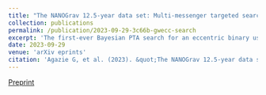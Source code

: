 ```yaml
---
title: "The NANOGrav 12.5-year data set: Multi-messenger targeted search for gravitational waves from an eccentric supermassive binary in 3C 66B"
collection: publications
permalink: /publication/2023-09-29-3c66b-gwecc-search
excerpt: 'The first-ever Bayesian PTA search for an eccentric binary using multiple pulsars.'
date: 2023-09-29
venue: 'arXiv eprints'
citation: 'Agazie G, et al. (2023). &quot;The NANOGrav 12.5-year data set: Multi-messenger targeted search for gravitational waves from an eccentric supermassive binary in 3C 66B.&quot; <i>arXiv eprints</i> 2310.12138.'
---
```


[Preprint](https://arxiv.org/abs/2310.12138)
